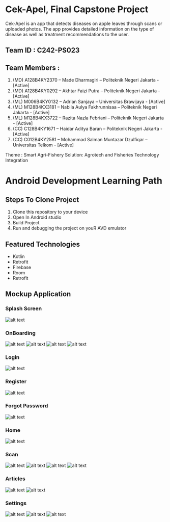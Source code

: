 # Cek-Apel, Final Capstone Project

Cek-Apel is an app that detects diseases on apple leaves through scans or uploaded photos. The app provides detailed information on the type of disease as well as treatment recommendations to the user.

## Team ID : C242-PS023

## Team Members :
1. (MD) A128B4KY2370 – Made Dharmagiri – Politeknik Negeri Jakarta - [Active]
2. (MD) A128B4KY0292 – Akhtar Faizi Putra – Politeknik Negeri Jakarta - [Active]
3. (ML) M006B4KY0132 – Adrian Sanjaya – Universitas Brawijaya - [Active]
4. (ML) M128B4KX3181 – Nabila Aulya Fakhrunnisaa – Politeknik Negeri Jakarta - [Active]
5. (ML) M128B4KX3722 – Razita Nazla Febriani – Politeknik Negeri Jakarta - [Active]
6. (CC) C128B4KY1671 – Haidar Aditya Baran – Politeknik Negeri Jakarta - [Active]
7. (CC) C012B4KY2581 – Mohammad Salman Muntazar Dzulfiqar – Universitas Telkom - [Active]

Theme : Smart Agri-Fishery Solution: Agrotech and Fisheries Technology Integration

# Android Development Learning Path

## Steps To Clone Project
1. Clone this repository to your device
2. Open In Android studio
3. Build Project
4. Run and debugging the project on youR AVD emulator

## Featured Technologies
- Kotlin
- Retrofit
- Firebase
- Room
- Retrofit

## Mockup Application
### Splash Screen
![alt text](https://github.com/CekApel/Mockup_Application/blob/master/SplashScreen.png?raw=true)

### OnBoarding
![alt text](https://github.com/CekApel/Mockup_Application/blob/master/OnBoarding_1.png?raw=true) ![alt text](https://github.com/CekApel/Mockup_Application/blob/master/OnBoarding_2.png?raw=true) ![alt text](https://github.com/CekApel/Mockup_Application/blob/master/OnBoarding_3.png?raw=true) ![alt text](https://github.com/CekApel/Mockup_Application/blob/master/OnBoarding_4.png?raw=true) 

### Login
![alt text](https://github.com/CekApel/Mockup_Application/blob/master/Login.png?raw=true)

### Register
![alt text](https://github.com/CekApel/Mockup_Application/blob/master/Register.png?raw=true)

### Forgot Password
![alt text](https://github.com/CekApel/Mockup_Application/blob/master/ForgotPassword.png?raw=true)

### Home
![alt text](https://github.com/CekApel/Mockup_Application/blob/master/Home.png?raw=true)

### Scan
![alt text](https://github.com/CekApel/Mockup_Application/blob/master/scan.png?raw=true) ![alt text](https://github.com/CekApel/Mockup_Application/blob/master/ScanResult.png?raw=true) ![alt text](https://github.com/CekApel/Mockup_Application/blob/master/ScanHistory.png?raw=true) ![alt text](https://github.com/CekApel/Mockup_Application/blob/master/ScanDetail.png?raw=true) 

### Articles
![alt text](https://github.com/CekApel/Mockup_Application/blob/master/Article.png?raw=true) ![alt text](https://github.com/CekApel/Mockup_Application/blob/master/ArticleDetail.png?raw=true)

### Settings
![alt text](https://github.com/CekApel/Mockup_Application/blob/master/Profil.png?raw=true) ![alt text](https://github.com/CekApel/Mockup_Application/blob/master/EditProfile.png?raw=true) ![alt text](https://github.com/CekApel/Mockup_Application/blob/master/About.png?raw=true)
